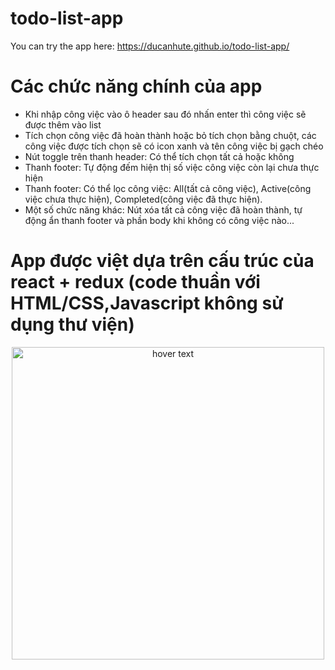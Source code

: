 # todo-list-app
You can try the app here: https://ducanhute.github.io/todo-list-app/
# Các chức năng chính của app
- Khi nhập công việc vào ô header sau đó nhấn enter thì công việc sẽ được thêm vào list
- Tích chọn công việc đã hoàn thành hoặc bỏ tích chọn bằng chuột, các công việc được tích chọn sẽ có icon xanh và tên công việc bị gạch chéo
- Nút toggle trên thanh header: Có thể tích chọn tất cả hoặc không
- Thanh footer: Tự động đếm hiện thị số việc công việc còn lại chưa thực hiện
- Thanh footer: Có thể lọc công việc: All(tất cả công việc), Active(công việc chưa thực hiện), Completed(công việc đã thực hiện).
- Một số chức năng khác: Nút xóa tất cả công việc đã hoàn thành, tự động ẩn thanh footer và phần body khi không có công việc nào...
# App được việt dựa trên cấu trúc của react + redux (code thuần với HTML/CSS,Javascript không sử dụng thư viện)
<p align="center">
  <img src="https://vntalking.com/wp-content/uploads/2020/12/redux.png" width="500" title="hover text">
</p>
